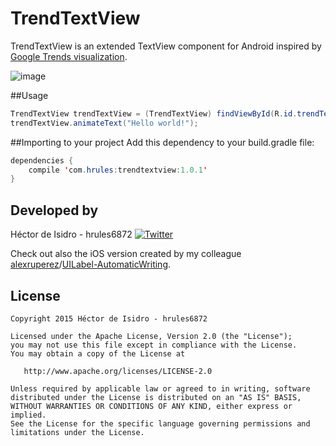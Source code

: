 TrendTextView
=====
TrendTextView is an extended TextView component for Android inspired by [Google Trends visualization](http://www.google.com/trends/hottrends/visualize).

![image](demo.gif)

##Usage
```java
TrendTextView trendTextView = (TrendTextView) findViewById(R.id.trendTextView);
trendTextView.animateText("Hello world!");
```

##Importing to your project
Add this dependency to your build.gradle file:
```java
dependencies {
    compile 'com.hrules:trendtextview:1.0.1'
}
```

Developed by
-------
Héctor de Isidro - hrules6872 [![Twitter](http://img.shields.io/badge/contact-@hector6872-blue.svg?style=flat)](http://twitter.com/hector6872)

Check out also the iOS version created by my colleague [alexruperez](https://github.com/alexruperez)/[UILabel-AutomaticWriting](https://github.com/alexruperez/UILabel-AutomaticWriting).

License
-------
    Copyright 2015 Héctor de Isidro - hrules6872

    Licensed under the Apache License, Version 2.0 (the "License");
    you may not use this file except in compliance with the License.
    You may obtain a copy of the License at

       http://www.apache.org/licenses/LICENSE-2.0

    Unless required by applicable law or agreed to in writing, software
    distributed under the License is distributed on an "AS IS" BASIS,
    WITHOUT WARRANTIES OR CONDITIONS OF ANY KIND, either express or implied.
    See the License for the specific language governing permissions and
    limitations under the License.

